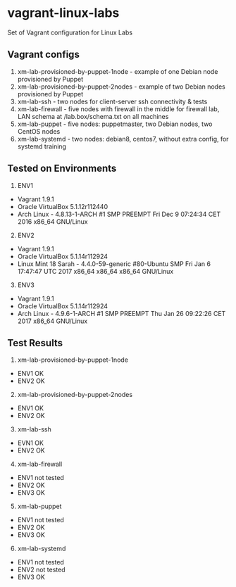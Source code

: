 # vagrant-linux-labs
Set of Vagrant configuration for Linux Labs

## Vagrant configs

1. xm-lab-provisioned-by-puppet-1node - example of one Debian node provisioned by Puppet
2. xm-lab-provisioned-by-puppet-2nodes - example of two Debian nodes provisioned by Puppet
3. xm-lab-ssh - two nodes for client-server ssh connectivity & tests
4. xm-lab-firewall - five nodes with firewall in the middle for firewall lab, LAN schema at /lab.box/schema.txt on all machines
5. xm-lab-puppet - five nodes: puppetmaster, two Debian nodes, two CentOS nodes
6. xm-lab-systemd - two nodes: debian8, centos7, without extra config, for systemd training

## Tested on Environments

1. ENV1
 * Vagrant 1.9.1
 * Oracle VirtualBox 5.1.12r112440
 * Arch Linux - 4.8.13-1-ARCH #1 SMP PREEMPT Fri Dec 9 07:24:34 CET 2016 x86_64 GNU/Linux

2. ENV2
 * Vagrant 1.9.1
 * Oracle VirtualBox 5.1.14r112924
 * Linux Mint 18 Sarah - 4.4.0-59-generic #80-Ubuntu SMP Fri Jan 6 17:47:47 UTC 2017 x86_64 x86_64 x86_64 GNU/Linux

3. ENV3
 * Vagrant 1.9.1
 * Oracle VirtualBox 5.1.14r112924
 * Arch Linux - 4.9.6-1-ARCH #1 SMP PREEMPT Thu Jan 26 09:22:26 CET 2017 x86_64 GNU/Linux

## Test Results

1. xm-lab-provisioned-by-puppet-1node
 * ENV1 OK
 * ENV2 OK
2. xm-lab-provisioned-by-puppet-2nodes
 * ENV1 OK
 * ENV2 OK
3. xm-lab-ssh
 * EVN1 OK
 * ENV2 OK
4. xm-lab-firewall
 * ENV1 not tested
 * ENV2 OK
 * ENV3 OK
5. xm-lab-puppet
 * ENV1 not tested
 * ENV2 OK
 * ENV3 OK
6. xm-lab-systemd
 * ENV1 not tested
 * ENV2 not tested
 * ENV3 OK

